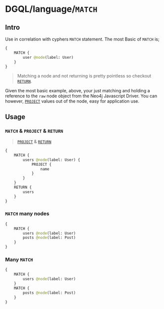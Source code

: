 # DGQL/language/`MATCH`

## Intro

Use in correlation with cyphers `MATCH` statement. The most Basic of `MATCH` is;

```graphql
{
    MATCH {
        user @node(label: User)
    }
}
```

> Matching a node and not returning is pretty pointless so checkout [`RETURN`](./return.md).

Given the most basic example, above, your just matching and holding a reference to the `raw` node object from the Neo4j Javascript Driver. You can however, [`PROJECT`](./project.md) values out of the node, easy for application use.

## Usage

### `MATCH` & `PROJECT` & `RETURN`

> [`PROJECT`](./project.md) & [`RETURN`](./return.md)

```graphql
{
    MATCH {
        users @node(label: User) {
            PROJECT {
                name
            }
        }
    }
    RETURN {
        users
    }
}
```

### `MATCH` many nodes

```graphql
{
    MATCH {
        users @node(label: User)
        posts @node(label: Post)
    }
}
```

### Many `MATCH`

```graphql
{
    MATCH {
        users @node(label: User)
    }
    MATCH {
        posts @node(label: Post)
    }
}
```
